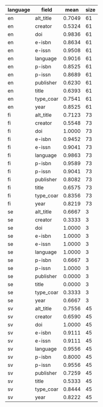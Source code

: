 | language   | field     |   mean |   size |
|------------|-----------|--------|--------|
| en         | alt_title | 0.7049 |     61 |
| en         | creator   | 0.5324 |     61 |
| en         | doi       | 0.9836 |     61 |
| en         | e-isbn    | 0.8634 |     61 |
| en         | e-issn    | 0.9508 |     61 |
| en         | language  | 0.9016 |     61 |
| en         | p-isbn    | 0.8525 |     61 |
| en         | p-issn    | 0.8689 |     61 |
| en         | publisher | 0.6230 |     61 |
| en         | title     | 0.6393 |     61 |
| en         | type_coar | 0.7541 |     61 |
| en         | year      | 0.8525 |     61 |
| fi         | alt_title | 0.7123 |     73 |
| fi         | creator   | 0.5548 |     73 |
| fi         | doi       | 1.0000 |     73 |
| fi         | e-isbn    | 0.9452 |     73 |
| fi         | e-issn    | 0.9041 |     73 |
| fi         | language  | 0.9863 |     73 |
| fi         | p-isbn    | 0.9589 |     73 |
| fi         | p-issn    | 0.9041 |     73 |
| fi         | publisher | 0.8082 |     73 |
| fi         | title     | 0.6575 |     73 |
| fi         | type_coar | 0.8356 |     73 |
| fi         | year      | 0.8219 |     73 |
| se         | alt_title | 0.6667 |      3 |
| se         | creator   | 0.3333 |      3 |
| se         | doi       | 1.0000 |      3 |
| se         | e-isbn    | 1.0000 |      3 |
| se         | e-issn    | 1.0000 |      3 |
| se         | language  | 1.0000 |      3 |
| se         | p-isbn    | 0.6667 |      3 |
| se         | p-issn    | 1.0000 |      3 |
| se         | publisher | 0.0000 |      3 |
| se         | title     | 0.0000 |      3 |
| se         | type_coar | 0.3333 |      3 |
| se         | year      | 0.6667 |      3 |
| sv         | alt_title | 0.7556 |     45 |
| sv         | creator   | 0.6590 |     45 |
| sv         | doi       | 1.0000 |     45 |
| sv         | e-isbn    | 0.9111 |     45 |
| sv         | e-issn    | 0.9111 |     45 |
| sv         | language  | 0.9556 |     45 |
| sv         | p-isbn    | 0.8000 |     45 |
| sv         | p-issn    | 0.9556 |     45 |
| sv         | publisher | 0.7259 |     45 |
| sv         | title     | 0.5333 |     45 |
| sv         | type_coar | 0.8444 |     45 |
| sv         | year      | 0.8222 |     45 |

